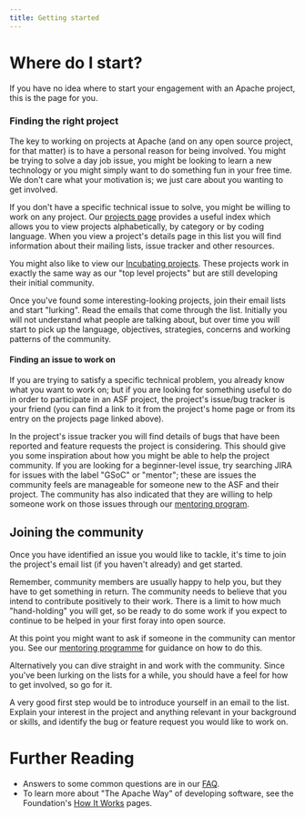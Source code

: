 ```yaml
---
title: Getting started
---
```


# Where do I start?

If you have no idea where to start your engagement with an Apache project, 
this is the page for you.

### Finding the right project

The key to working on projects at Apache (and on any open source project, for that matter)
is to have a personal reason for being involved. You might be trying to solve 
a day job issue, you might be looking to learn a new technology or you might 
simply want to do something fun in your free time. We don't care what your 
motivation is; we just care about you wanting to get involved.

If you don't have a specific technical issue to solve, you might be willing to 
work on any project. Our [projects page][1] provides a useful index which 
allows you to view projects alphabetically, by category or by coding language. When you view a project's details page in this list you will find information about their 
mailing lists, issue tracker and other resources.

You might also like to view our 
[Incubating projects][2]. These projects work in exactly the same way as our "top
level projects" but are still developing their initial community.

Once you've found some interesting-looking projects, join their email lists and
start "lurking". Read the emails that come through the list. Initially you will not
understand what people are talking about, but over time you will start to
pick up the language, objectives, strategies, concerns and working patterns of the community.

#### Finding an issue to work on

If you are trying to satisfy a specific technical problem, you already know
what you want to work on; but if you are looking for something useful to do in
order to participate in an ASF project, the project's issue/bug tracker is your 
friend (you can find a link to it from the project's home page or from its entry on the
projects page linked above).

In the project's issue tracker you will find details of bugs that have been reported and feature 
requests the project is considering. This should give you some 
inspiration about how you might be able to help the project community. If
you are looking for a beginner-level issue, try searching JIRA for issues 
with the label "GSoC" or "mentor"; these are issues the community feels are 
manageable for someone new to the ASF and their project. The community has
also indicated that they are willing to help someone work on those issues
through our [mentoring program][3].

## Joining the community

Once you have identified an issue you would like to tackle, it's time to join the 
project's email list (if you haven't already) and get started.

Remember, community members are usually happy to help you, but they have to get something
in return. The community needs to believe that you intend to contribute positively
to their work. There is a limit to how much "hand-holding" you will get, so be ready
to do some work if you expect to continue to be helped in your first foray into
open source.

At this point you might want to ask if someone in the community can
mentor you. See our [mentoring programme][4] for guidance on how to do this.

Alternatively you can dive straight in and work with the community. Since you've 
been lurking on the lists for a while, you
should have a feel for how to get involved, so go for it.

A very good first step would be to introduce yourself in an email to the list. Explain your interest in the project and anything relevant in your background or skills, and identify the bug or feature request you would like to work on.

# Further Reading
  * Answers to some common questions are in our [FAQ][5].
  * To learn more about "The Apache Way" of developing software, see the 
Foundation's [How It Works][6] pages.


  [1]: https://projects.apache.org/
  [2]: https://incubator.apache.org/
  [3]: /newbiefaq.html#NewbieFAQ-AbouttheApacheMentoringProgramme
  [4]: /mentorprogrammeapplication.html
  [5]: /newbiefaq.html
  [6]: https://apache.org/foundation/how-it-works.html
